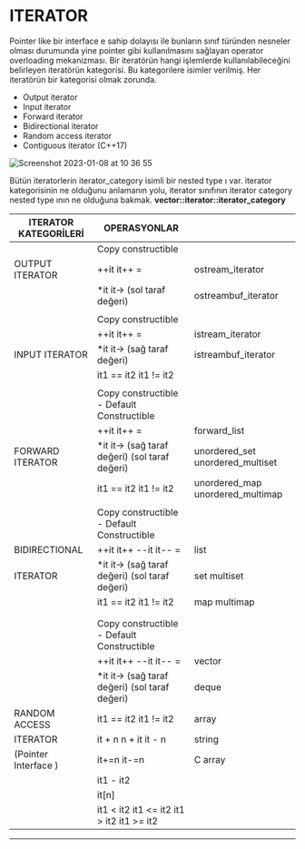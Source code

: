 # ITERATOR
Pointer like bir interface e sahip dolayısı ile bunların sınıf türünden nesneler olması durumunda yine pointer gibi 
kullanılmasını sağlayan operator overloading mekanizması. Bir iteratörün hangi işlemlerde kullanılabileceğini belirleyen iteratörün kategorisi.
Bu kategorilere isimler verilmiş. Her iteratörün bir kategorisi olmak zorunda.
* Output iterator
* Input iterator
* Forward iterator
* Bidirectional iterator
* Random access iterator
* Contiguous iterator (C++17)

![Screenshot 2023-01-08 at 10 36 55](https://user-images.githubusercontent.com/92329809/211185533-cd6014c3-c7ea-45cf-9a05-969b91657192.png)

Bütün iteratorlerin iterator_category isimli bir nested type ı var. iterator kategorisinin ne olduğunu anlamanın yolu, iterator sınıfının iterator category
nested type ının ne olduğuna bakmak. **vector<int>::iterator::iterator_category** 
  
| 		ITERATOR KATEGORİLERİ		  |						OPERASYONLAR						      |													  |
|-------------------------------------------------|-------------------------------------------------------|-------------------------------|
|						      |	Copy constructible				  |		    		      |	
|	 OUTPUT ITERATOR	  		  |	++it	it++	=				  |	   	 ostream_iterator    		      |
|						  |	*it		it->  (sol taraf değeri)	  |  ostreambuf_iterator						      |
|						  |							  |						      |
|						  |	Copy constructible			  	  |						      |
|						  |	++it	it++	=		  	  	  |		 istream_iterator     		      |
|	  INPUT ITERATOR	  		  |	*it		it->  (sağ taraf değeri)	  |	istreambuf_iterator	      		      |
|						  |	it1 == it2		it1 != it2		  |						      |
|						  |							  |						      |
|						  |	Copy constructible - Default Constructible	  |		 				      |
|						  |	++it	it++	=				  |	forward_list		    		      |
|	FORWARD ITERATOR	  		  |	*it    it->  (sağ taraf değeri) (sol taraf değeri)|	unordered_set		unordered_multiset    |
|						  |	it1 == it2		it1 != it2		  |	unordered_map		unordered_multimap    |
|						  |							  |						      |
|						  |	Copy constructible - Default Constructible	  |						      |
|		BIDIRECTIONAL				  |	++it	it++	--it	it--		=	  |	list					      |
|	 	ITERATOR	 		  |	*it    it->  (sağ taraf değeri) (sol taraf değeri)|	set		multiset		      |
|	    		  		  |	it1 == it2		it1 != it2		  |	map		multimap		      |
|						  |							  |						      |
|						  |							  |						      |
|						  |	Copy constructible - Default Constructible        |						      |
|						  |	++it	it++		--it	it--	=	  |	vector			      		      |
|						  |	*it    it->  (sağ taraf değeri) (sol taraf değeri)|	deque			      		      |
|	  RANDOM ACCESS		  		  |	it1 == it2		it1 != it2		  |	array			      		      |
|	    ITERATOR		  		  |	it + n		n + it		it - n		  |	string			      		      |
|	(Pointer Interface )  			  |	it+=n		it-=n				  |	C array			      		      |
|						  |	it1 - it2					  |						      |
|						  |	it[n]						  |						      |
|						  |	it1 < it2   it1 <= it2   it1 > it2   it1 >= it2   |						      |
--------------------------------------------------------------------------------------------------------------------------------------------------------------
```cpp

```


